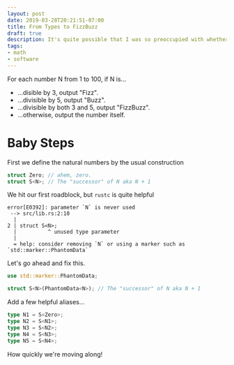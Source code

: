 ```yaml
---
layout: post
date: 2019-03-28T20:21:51-07:00
title: From Types to FizzBuzz
draft: true
description: It's quite possible that I was so preoccupied with whether or not I could, that I didn’t stop to think if I should.
tags:
- math
- software
---
```


For each number N from 1 to 100, if N is...

* ...disible by 3, output "Fizz".
* ...divisible by 5, output "Buzz".
* ...divisible by both 3 and 5, output "FizzBuzz".
* ...otherwise, output the number itself.

# Baby Steps

First we define the natural numbers by the usual construction
```rust
struct Zero; // ahem, zero.
struct S<N>; // The "successor" of N aka N + 1
```

We hit our first roadblock, but `rustc` is quite helpful

```
error[E0392]: parameter `N` is never used
 --> src/lib.rs:2:10
  |
2 | struct S<N>;
  |          ^ unused type parameter
  |
  = help: consider removing `N` or using a marker such as `std::marker::PhantomData`
```

Let's go ahead and fix this.

```rust
use std::marker::PhantomData;

struct S<N>(PhantomData<N>); // The "successor" of N aka N + 1
```

Add a few helpful aliases...

```rust
type N1 = S<Zero>;
type N2 = S<N1>;
type N3 = S<N2>;
type N4 = S<N3>;
type N5 = S<N4>;
```

How quickly we're moving along!

